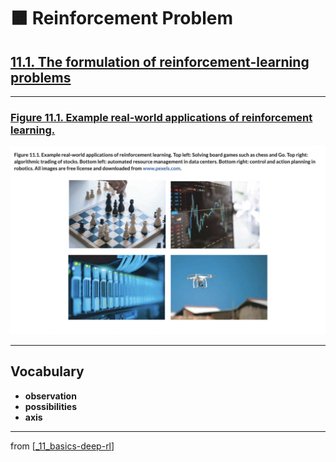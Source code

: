 # 🟧 Reinforcement Problem

## [**11.1.** The formulation of reinforcement-learning problems](https://livebook.manning.com/book/deep-learning-with-javascript/chapter-11/10)

---

### [**Figure 11.1.** Example real-world applications of reinforcement learning.](https://livebook.manning.com/book/deep-learning-with-javascript/chapter-11/ch11fig01)

<img src="../../../assets/figures/Figure_11-1.png">

---

## **Vocabulary**

- <b>observation</b>
- **possibilities**
- **axis**

<link rel="stylesheet" type="text/css" media="all" href="../../../assets/css/custom.css" />

---

from [[_11_basics-deep-rl]]

[//begin]: # "Autogenerated link references for markdown compatibility"
[_11_basics-deep-rl]: ../_11_basics-deep-rl.md "🟧 Basics Reinforcement Learning"
[//end]: # "Autogenerated link references"
